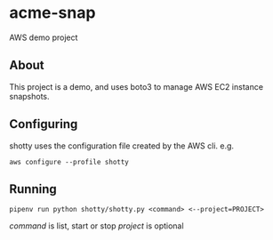 # acme-snap
AWS demo project

## About

This project is a demo, and uses boto3 to manage AWS EC2 instance snapshots.

## Configuring

shotty uses the configuration file created by the AWS cli. e.g.

`aws configure --profile shotty`

## Running 

`pipenv run python shotty/shotty.py <command> <--project=PROJECT>`

*command* is list, start or stop
*project* is optional

